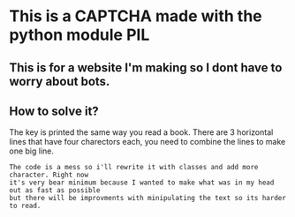# This is a CAPTCHA made with the python module PIL

## This is for a website I'm making so I dont have to worry about bots.


## How to solve it?

The key is printed the same way you read a book.
There are 3 horizontal lines that have four charectors each, you need to combine the lines to make one big line. 

```
The code is a mess so i'll rewrite it with classes and add more character. Right now
it's very bear minimum because I wanted to make what was in my head out as fast as possible
but there will be improvments with minipulating the text so its harder to read.
```


